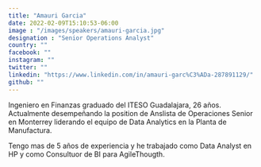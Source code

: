 ```yaml
---
title: "Amauri Garcia"
date: 2022-02-09T15:10:53-06:00
image : "/images/speakers/amauri-garcia.jpg"
designation : "Senior Operations Analyst"
country: ""
facebook: ""
instagram: ""
twitter: ""
linkedin: "https://www.linkedin.com/in/amauri-garc%C3%ADa-287891129/"
github: ""
---
```


Ingeniero en Finanzas graduado del ITESO Guadalajara, 26 años. Actualmente desempeñando la position de Anslista de Operaciones Senior en Monterrey liderando el equipo de Data Analytics en la Planta de Manufactura. 

Tengo mas de 5 años de experiencia y he trabajado como Data Analyst en HP y como Consultuor de BI para AgileThougth.